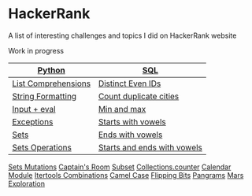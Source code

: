 # HackerRank

A list of interesting challenges and topics I did on HackerRank website

Work in progress


[Python](https://github.com/Ysoroko/HackerRank/tree/master/Python) | [SQL](https://github.com/Ysoroko/HackerRank/tree/master/SQL)
-------------|-------------|
[List Comprehensions](https://github.com/Ysoroko/HackerRank/blob/master/Python/list_comprehensions.py) | [Distinct Even IDs](https://github.com/Ysoroko/HackerRank/blob/master/SQL/weather_observation_station3.sql)
[String Formatting](https://github.com/Ysoroko/HackerRank/blob/master/Python/string_formatting.py) | [Count duplicate cities](https://github.com/Ysoroko/HackerRank/blob/master/SQL/weather_observation_station4.sql)
[Input + eval](https://github.com/Ysoroko/HackerRank/blob/master/Python/input.py) | [Min and max](https://github.com/Ysoroko/HackerRank/blob/master/SQL/weather_observation_station5.sql)
[Exceptions](https://github.com/Ysoroko/HackerRank/blob/master/Python/exceptions.py) | [Starts with vowels](https://github.com/Ysoroko/HackerRank/blob/master/SQL/weather_observation_station6.sql)
[Sets](https://github.com/Ysoroko/HackerRank/blob/master/Python/sets.py) | [Ends with vowels](https://github.com/Ysoroko/HackerRank/blob/master/SQL/weather_observation_station7.sql)
[Sets Operations](https://github.com/Ysoroko/HackerRank/blob/master/Python/sets_operations.py)  | [Starts and ends with vowels](https://github.com/Ysoroko/HackerRank/blob/master/SQL/weather_observation_station8.sql)
[Sets Mutations](https://github.com/Ysoroko/HackerRank/blob/master/Python/sets_mutations.py)
[Captain's Room](https://github.com/Ysoroko/HackerRank/tree/master/Python/captain_room.py)
[Subset](https://github.com/Ysoroko/HackerRank/blob/master/Python/subset.py)
[Collections.counter](https://github.com/Ysoroko/HackerRank/blob/master/Python/collections.counter.py)
[Calendar Module](https://github.com/Ysoroko/HackerRank/blob/master/Python/calendar_module.py)
[Itertools Combinations](https://github.com/Ysoroko/HackerRank/blob/master/Python/itertools.combinations.py)
[Camel Case](https://github.com/Ysoroko/HackerRank/blob/master/Python/camelcase.py)
[Flipping Bits](https://github.com/Ysoroko/HackerRank/blob/master/Python/flipping_bits.py)
[Pangrams](https://github.com/Ysoroko/HackerRank/blob/master/Python/pangrams.py)
[Mars Exploration](https://github.com/Ysoroko/HackerRank/blob/master/Python/mars_exploration.py)


